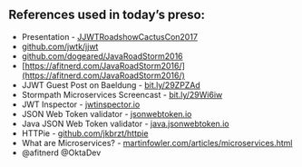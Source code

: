 ## References used in today’s preso:

* Presentation - [JJWTRoadshowCactusCon2017](JJWTRoadshowCactusCon2017.pdf)
* [github.com/jwtk/jjwt](https://github.com/jwtk/jjwt)
* [github.com/dogeared/JavaRoadStorm2016](https://github.com/dogeared/JavaRoadStorm2016)
* [https://afitnerd.com/JavaRoadStorm2016/](https://afitnerd.com/JavaRoadStorm2016/)
* JJWT Guest Post on Baeldung - [bit.ly/29ZPZAd](https://bit.ly/29ZPZAd)
* Stormpath Microservices Screencast - [bit.ly/29Wi6iw](https://bit.ly/29Wi6iw)
* JWT Inspector - [jwtinspector.io](https://jwtinspector.io)
* JSON Web Token validator - [jsonwebtoken.io](https://jsonwebtoken.io/)
* Java JSON Web Token validator - [java.jsonwebtoken.io](https://java.jsonwebtoken.io/)
* HTTPie - [github.com/jkbrzt/httpie](https://github.com/jkbrzt/httpie)
* What are Microservices? - [martinfowler.com/articles/microservices.html](https://martinfowler.com/articles/microservices.html)
* @afitnerd @OktaDev
